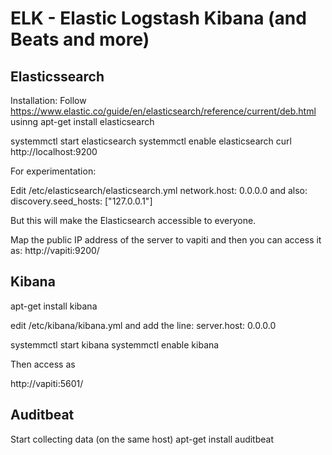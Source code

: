 # ELK - Elastic Logstash Kibana (and Beats and more)

## Elasticssearch

Installation:
Follow https://www.elastic.co/guide/en/elasticsearch/reference/current/deb.html
usinng
apt-get install elasticsearch

systemmctl start elasticsearch
systemmctl enable elasticsearch
curl http://localhost:9200


For experimentation:

Edit /etc/elasticsearch/elasticsearch.yml
network.host: 0.0.0.0
and also:
discovery.seed_hosts: ["127.0.0.1"]

But this will make the Elasticsearch accessible to everyone.


Map the public IP address of the server to vapiti and then you can access it as:
http://vapiti:9200/


## Kibana

apt-get install kibana

edit /etc/kibana/kibana.yml and add the line:
server.host: 0.0.0.0

systemmctl start kibana
systemmctl enable kibana

Then access as

http://vapiti:5601/

## Auditbeat

Start collecting data (on the same host)
apt-get install auditbeat


